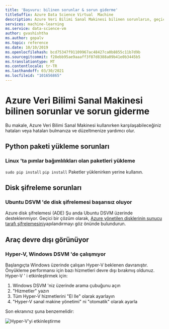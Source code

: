```yaml
---
title: 'Başvuru: bilinen sorunlar & sorun giderme'
titleSuffix: Azure Data Science Virtual  Machine
description: Azure Veri Bilimi Sanal Makinesi bilinen sorunların, geçici çözümlerin ve sorun gidermenin bir listesini alın
services: machine-learning
ms.service: data-science-vm
author: gvashishtha
ms.author: gopalv
ms.topic: reference
ms.date: 10/10/2019
ms.openlocfilehash: bcd75347f91109967ac48427ca0b8855c11b7d9b
ms.sourcegitcommit: f28ebb95ae9aaaff3f87d8388a09b41e0b3445b5
ms.translationtype: MT
ms.contentlocale: tr-TR
ms.lasthandoff: 03/30/2021
ms.locfileid: "101656865"
---
```

# <a name="known-issues-and-troubleshooting-the-azure-data-science-virtual-machine"></a>Azure Veri Bilimi Sanal Makinesi bilinen sorunlar ve sorun giderme

Bu makale, Azure Veri Bilimi Sanal Makinesi kullanırken karşılaşabileceğiniz hataları veya hataları bulmanıza ve düzeltmenize yardımcı olur.

## <a name="python-package-installation-issues"></a>Python paketi yükleme sorunları

### <a name="installing-packages-with-pip-breaks-dependencies-on-linux"></a>Linux 'ta pımlar bağımlılıkları olan paketleri yükleme

`sudo pip install` `pip install` Paketler yüklenirken yerine kullanın.

## <a name="disk-encryption-issues"></a>Disk şifreleme sorunları

### <a name="disk-encryption-fails-on-the-ubuntu-dsvm"></a>Ubuntu DSVM 'de disk şifrelemesi başarısız oluyor

Azure disk şifrelemesi (ADE) Şu anda Ubuntu DSVM üzerinde desteklenmiyor. Geçici bir çözüm olarak, [Azure yönetilen disklerinin sunucu tarafı şifrelemesini](../../virtual-machines/disk-encryption.md)yapılandırmayı göz önünde bulundurun.

## <a name="tool-appears-disabled"></a>Araç devre dışı görünüyor

### <a name="hyper-v-does-not-work-on-the-windows-dsvm"></a>Hyper-V, Windows DSVM 'de çalışmıyor

Başlangıçta Windows üzerinde çalışan Hyper-V beklenen davranıştır. Önyükleme performansı için bazı hizmetleri devre dışı bırakmış oldunuz. Hyper-V ' i etkinleştirmek için:

1. Windows DSVM 'niz üzerinde arama çubuğunu açın
1. "Hizmetler" yazın
1. Tüm Hyper-V hizmetlerini "El Ile" olarak ayarlayın
1. "Hyper-V sanal makine yönetimi" ni "otomatik" olarak ayarla

Son ekranınız şuna benzemelidir:

   ![Hyper-V'yi etkinleştirme](./media/workaround/hyperv-enable-dsvm.png)
